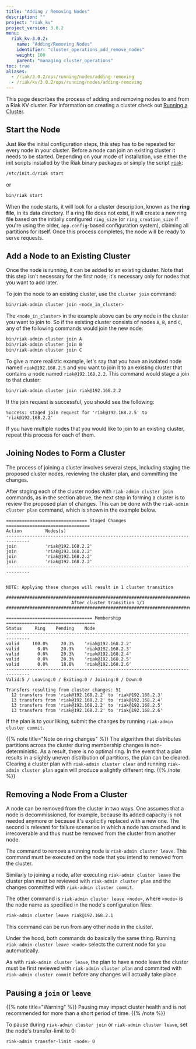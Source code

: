 ```yaml
---
title: "Adding / Removing Nodes"
description: ""
project: "riak_kv"
project_version: 3.0.2
menu:
  riak_kv-3.0.2:
    name: "Adding/Removing Nodes"
    identifier: "cluster_operations_add_remove_nodes"
    weight: 100
    parent: "managing_cluster_operations"
toc: true
aliases:
  - /riak/3.0.2/ops/running/nodes/adding-removing
  - /riak/kv/3.0.2/ops/running/nodes/adding-removing
---
```


[use running cluster]: {{<baseurl>}}riak/kv/3.0.2/using/running-a-cluster

This page describes the process of adding and removing nodes to and from
a Riak KV cluster. For information on creating a cluster check out [Running a Cluster][use running cluster].

## Start the Node

Just like the initial configuration steps, this step has to be repeated
for every node in your cluster. Before a node can join an existing
cluster it needs to be started. Depending on your mode of installation,
use either the init scripts installed by the Riak binary packages or
simply the script [`riak`]({{<baseurl>}}riak/kv/3.0.2/using/admin/riak-cli/):

```bash
/etc/init.d/riak start
```

or

```bash
bin/riak start
```

When the node starts, it will look for a cluster description, known as
the **ring file**, in its data directory. If a ring file does not exist,
it will create a new ring file based on the initially configured
`ring_size` (or `ring_creation_size` if you're using the older,
`app.config`-based configuration system), claiming all partitions for
itself. Once this process completes, the node will be ready to serve
requests.

## Add a Node to an Existing Cluster

Once the node is running, it can be added to an existing cluster. Note
that this step isn't necessary for the first node; it's necessary only
for nodes that you want to add later.

To join the node to an existing cluster, use the `cluster join` command:

```bash
bin/riak-admin cluster join <node_in_cluster>
```

The `<node_in_cluster>` in the example above can be _any_ node in the
cluster you want to join to. So if the existing cluster consists of
nodes `A`, `B`, and `C`, any of the following commands would join the
new node:

```bash
bin/riak-admin cluster join A
bin/riak-admin cluster join B
bin/riak-admin cluster join C
```

To give a more realistic example, let's say that you have an isolated
node named `riak@192.168.2.5` and you want to join it to an existing
cluster that contains a node named `riak@192.168.2.2`. This command
would stage a join to that cluster:

```bash
bin/riak-admin cluster join riak@192.168.2.2
```

If the join request is successful, you should see the following:

```
Success: staged join request for 'riak@192.168.2.5' to 'riak@192.168.2.2'
```

If you have multiple nodes that you would like to join to an existing
cluster, repeat this process for each of them.

## Joining Nodes to Form a Cluster

The process of joining a cluster involves several steps, including
staging the proposed cluster nodes, reviewing the cluster plan, and
committing the changes.

After staging each of the cluster nodes with `riak-admin cluster join`
commands, as in the section above, the next step in forming a cluster is
to review the proposed plan of changes. This can be done with the
`riak-admin cluster plan` command, which is shown in the example below.

```
=============================== Staged Changes ================================
Action         Nodes(s)
-------------------------------------------------------------------------------
join           'riak@192.168.2.2'
join           'riak@192.168.2.2'
join           'riak@192.168.2.2'
join           'riak@192.168.2.2'
-------------------------------------------------------------------------------


NOTE: Applying these changes will result in 1 cluster transition

###############################################################################
                         After cluster transition 1/1
###############################################################################

================================= Membership ==================================
Status     Ring    Pending    Node
-------------------------------------------------------------------------------
valid     100.0%     20.3%    'riak@192.168.2.2'
valid       0.0%     20.3%    'riak@192.168.2.3'
valid       0.0%     20.3%    'riak@192.168.2.4'
valid       0.0%     20.3%    'riak@192.168.2.5'
valid       0.0%     18.8%    'riak@192.168.2.6'
-------------------------------------------------------------------------------
Valid:5 / Leaving:0 / Exiting:0 / Joining:0 / Down:0

Transfers resulting from cluster changes: 51
  12 transfers from 'riak@192.168.2.2' to 'riak@192.168.2.3'
  13 transfers from 'riak@192.168.2.2' to 'riak@192.168.2.4'
  13 transfers from 'riak@192.168.2.2' to 'riak@192.168.2.5'
  13 transfers from 'riak@192.168.2.2' to 'riak@192.168.2.6'
```

If the plan is to your liking, submit the changes by running `riak-admin
cluster commit`.

{{% note title="Note on ring changes" %}}
The algorithm that distributes partitions across the cluster during membership
changes is non-deterministic. As a result, there is no optimal ring. In the
event that a plan results in a slightly uneven distribution of partitions, the
plan can be cleared. Clearing a cluster plan with `riak-admin cluster clear`
and running `riak-admin cluster plan` again will produce a slightly different
ring.
{{% /note %}}

## Removing a Node From a Cluster

A node can be removed from the cluster in two ways. One assumes that a
node is decommissioned, for example, because its added capacity is not
needed anymore or because it's explicitly replaced with a new one. The
second is relevant for failure scenarios in which a node has crashed and
is irrecoverable and thus must be removed from the cluster from another
node.

The command to remove a running node is `riak-admin cluster leave`. This
command must be executed on the node that you intend to removed from the
cluster.

Similarly to joining a node, after executing `riak-admin cluster leave`
the cluster plan must be reviewed with `riak-admin cluster plan` and
the changes committed with `riak-admin cluster commit`.

The other command is `riak-admin cluster leave <node>`, where `<node>`
is the node name as specified in the node's configuration files:

```bash
riak-admin cluster leave riak@192.168.2.1
```

This command can be run from any other node in the cluster.

Under the hood, both commands do basically the same thing. Running
`riak-admin cluster leave <node>` selects the current node for you
automatically.

As with `riak-admin cluster leave`, the plan to have a node leave the
cluster must be first reviewed with `riak-admin cluster plan` and
committed with `riak-admin cluster commit` before any changes will
actually take place.


## Pausing a `join` or `leave`

{{% note title="Warning" %}}
Pausing may impact cluster health and is not recommended for more than a short period of time.
{{% /note %}}

To pause during `riak-admin cluster join` or `riak-admin cluster leave`, set the node's transfer-limit to 0:

```bash
riak-admin transfer-limit <node> 0
```





